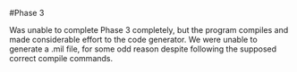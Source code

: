#Phase 3

Was unable to complete Phase 3 completely, but the program compiles and made considerable effort to the code generator. We were unable to generate a .mil file, for some odd reason despite following the supposed correct compile commands.